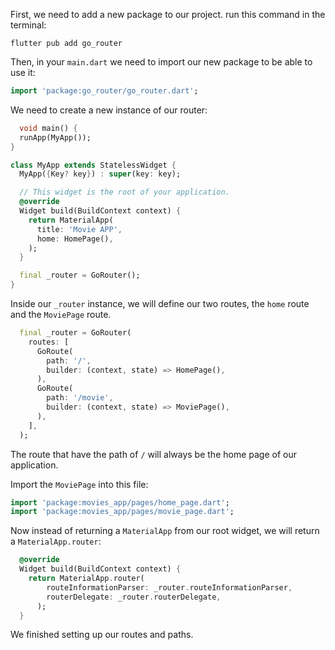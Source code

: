 First, we need to add a new package to our project. run this command in the terminal:

```shell
flutter pub add go_router
```

Then, in your `main.dart` we need to import our new package to be able to use it:

```dart
import 'package:go_router/go_router.dart';
```

We need to create a new instance of our router:

```dart
  void main() {
  runApp(MyApp());
}

class MyApp extends StatelessWidget {
  MyApp({Key? key}) : super(key: key);

  // This widget is the root of your application.
  @override
  Widget build(BuildContext context) {
    return MaterialApp(
      title: 'Movie APP',
      home: HomePage(),
    );
  }

  final _router = GoRouter();
}
```

Inside our `_router` instance, we will define our two routes, the `home` route and the `MoviePage` route.

```dart
  final _router = GoRouter(
    routes: [
      GoRoute(
        path: '/',
        builder: (context, state) => HomePage(),
      ),
      GoRoute(
        path: '/movie',
        builder: (context, state) => MoviePage(),
      ),
    ],
  );
```

The route that have the path of `/` will always be the home page of our application.

Import the `MoviePage` into this file:

```dart
import 'package:movies_app/pages/home_page.dart';
import 'package:movies_app/pages/movie_page.dart';
```

Now instead of returning a `MaterialApp` from our root widget, we will return a `MaterialApp.router`:

```dart
  @override
  Widget build(BuildContext context) {
    return MaterialApp.router(
        routeInformationParser: _router.routeInformationParser,
        routerDelegate: _router.routerDelegate,
      );
  }

```

We finished setting up our routes and paths.
